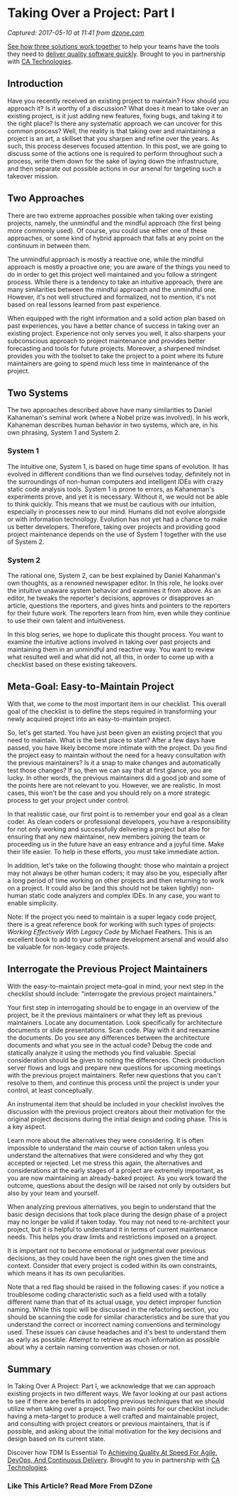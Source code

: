# Taking Over a Project: Part I

_Captured: 2017-05-10 at 11:41 from [dzone.com](https://dzone.com/articles/taking-over-a-project-part-1-1?oid=twitter&utm_content=bufferb3adb&utm_medium=social&utm_source=twitter.com&utm_campaign=buffer)_

[See how three solutions work together](https://dzone.com/go?i=204124&u=https%3A%2F%2Fad.doubleclick.net%2Fddm%2Ftrackclk%2FN6040.130331DZONE%2FB11226848.150123399%3Bdc_trk_aid%3D321096583%3Bdc_trk_cid%3D81552442%3Bdc_lat%3D%3Bdc_rdid%3D%3Btag_for_child_directed_treatment%3D) to help your teams have the tools they need to [deliver quality software quickly](https://dzone.com/go?i=204124&u=https%3A%2F%2Fad.doubleclick.net%2Fddm%2Ftrackclk%2FN6040.130331DZONE%2FB11226848.150123399%3Bdc_trk_aid%3D321096583%3Bdc_trk_cid%3D81552442%3Bdc_lat%3D%3Bdc_rdid%3D%3Btag_for_child_directed_treatment%3D). Brought to you in partnership with [CA Technologies](https://dzone.com/go?i=204124&u=https%3A%2F%2Fad.doubleclick.net%2Fddm%2Ftrackclk%2FN6040.130331DZONE%2FB11226848.150123399%3Bdc_trk_aid%3D321096583%3Bdc_trk_cid%3D81552442%3Bdc_lat%3D%3Bdc_rdid%3D%3Btag_for_child_directed_treatment%3D).

## Introduction

Have you recently received an existing project to maintain? How should you approach it? Is it worthy of a discussion? What does it mean to take over an existing project, is it just adding new features, fixing bugs, and taking it to the right place? Is there any systematic approach we can uncover for this common process? Well, the reality is that taking over and maintaining a project is an art, a skillset that you sharpen and refine over the years. As such, this process deserves focused attention. In this post, we are going to discuss some of the actions one is required to perform throughout such a process, write them down for the sake of laying down the infrastructure, and then separate out possible actions in our arsenal for targeting such a takeover mission.

## Two Approaches

There are two extreme approaches possible when taking over existing projects, namely, the unmindful and the mindful approach (the first being more commonly used). Of course, you could use either one of these approaches, or some kind of hybrid approach that falls at any point on the continuum in between them.

The unmindful approach is mostly a reactive one, while the mindful approach is mostly a proactive one; you are aware of the things you need to do in order to get this project well maintained and you follow a stringent process. While there is a tendency to take an intuitive approach, there are many similarities between the mindful approach and the unmindful one. However, it's not well structured and formalized, not to mention, it's not based on real lessons learned from past experience.

When equipped with the right information and a solid action plan based on past experiences, you have a better chance of success in taking over an existing project. Experience not only serves you well, it also sharpens your subconscious approach to project maintenance and provides better forecasting and tools for future projects. Moreover, a sharpened mindset provides you with the toolset to take the project to a point where its future maintainers are going to spend much less time in maintenance of the project.

## Two Systems

The two approaches described above have many similarities to Daniel Kahaneman's seminal work (where a Nobel prize was involved). In his work, Kahaneman describes human behavior in two systems, which are, in his own phrasing, System 1 and System 2.

### System 1

The intuitive one, System 1, is based on huge time spans of evolution. It has evolved in different conditions than we find ourselves today, definitely not in the surroundings of non-human computers and intelligent IDEs with crazy static code analysis tools. System 1 is prone to errors, as Kahaneman's experiments prove, and yet it is necessary. Without it, we would not be able to think quickly. This means that we must be cautious with our intuition, especially in processes new to our mind. Humans did not evolve alongside or with information technology. Evolution has not yet had a chance to make us better developers. Therefore, taking over projects and providing good project maintenance depends on the use of System 1 together with the use of System 2.

### System 2

The rational one, System 2, can be best explained by Daniel Kahanman's own thoughts, as a renowned newspaper editor. In this role, he looks over the intuitive unaware system behavior and examines it from above. As an editor, he tweaks the reporter's decisions, approves or disapproves an article, questions the reporters, and gives hints and pointers to the reporters for their future work. The reporters learn from him, even while they continue to use their own talent and intuitiveness.

In this blog series, we hope to duplicate this thought process. You want to examine the intuitive actions involved in taking over past projects and maintaining them in an unmindful and reactive way. You want to review what resulted well and what did not, all this, in order to come up with a checklist based on these existing takeovers.

## Meta-Goal: Easy-to-Maintain Project

With that, we come to the most important item in our checklist. This overall goal of the checklist is to define the steps required in transforming your newly acquired project into an easy-to-maintain project.

So, let's get started. You have just been given an existing project that you need to maintain. What is the best place to start? After a few days have passed, you have likely become more intimate with the project. Do you find the project easy to maintain without the need for a heavy consultation with the previous maintainers? Is it a snap to make changes and automatically test those changes? If so, then we can say that at first glance, you are lucky. In other words, the previous maintainers did a good job and some of the points here are not relevant to you. However, we are realistic. In most cases, this won't be the case and you should rely on a more strategic process to get your project under control.

In that realistic case, our first point is to remember your end goal as a clean coder. As clean coders or professional developers, you have a responsibility for not only working and successfully delivering a project but also for ensuring that any new maintainer, new members joining the team or proceeding us in the future have an easy entrance and a joyful time. Make their life easier. To help in these efforts, you must take immediate action.

In addition, let's take on the following thought: those who maintain a project may not always be other human coders; it may also be you, especially after a long period of time working on other projects and then returning to work on a project. It could also be (and this should not be taken lightly) non-human static code analyzers and complex IDEs. In any case, you want to enable simplicity.

Note: If the project you need to maintain is a super legacy code project, there is a great reference book for working with such types of projects: _Working Effectively With Legacy Code_ by Michael Feathers. This is an excellent book to add to your software development arsenal and would also be valuable for non-legacy code projects.

## Interrogate the Previous Project Maintainers

With the easy-to-maintain project meta-goal in mind, your next step in the checklist should include: "interrogate the previous project maintainers."

Your first step in interrogating should be to engage in an overview of the project, be it the previous maintainers or what they left as previous maintainers. Locate any documentation. Look specifically for architecture documents or slide presentations. Scan code. Play with it and reexamine the documents. Do you see any differences between the architecture documents and what you see in the actual code? Debug the code and statically analyze it using the methods you find valuable. Special consideration should be given to noting the differences. Check production server flows and logs and prepare new questions for upcoming meetings with the previous project maintainers. Refer new questions that you can't resolve to them, and continue this process until the project is under your control, at least conceptually.

An instrumental item that should be included in your checklist involves the discussion with the previous project creators about their motivation for the original project decisions during the initial design and coding phase. This is a key aspect.

Learn more about the alternatives they were considering. It is often impossible to understand the main course of action taken unless you understand the alternatives that were considered and why they got accepted or rejected. Let me stress this again, the alternatives and considerations at the early stages of a project are extremely important, as you are now maintaining an already-baked project. As you work toward the outcome, questions about the design will be raised not only by outsiders but also by your team and yourself.

When analyzing previous alternatives, you begin to understand that the basic design decisions that took place during the design phase of a project may no longer be valid if taken today. You may not need to re-architect your project, but it is helpful to understand it in terms of current maintenance needs. This helps you draw limits and restrictions imposed on a project.

It is important not to become emotional or judgmental over previous decisions, as they could have been the right ones given the time and context. Consider that every project is coded within its own constraints, which means it has its own peculiarities.

Note that a red flag should be raised in the following cases: if you notice a troublesome coding characteristic such as a field used with a totally different name than that of its actual usage, you detect improper function naming. While this topic will be discussed in the refactoring section, you should be scanning the code for similar characteristics and be sure that you understand the correct or incorrect naming conventions and terminology used. These issues can cause headaches and it's best to understand them as early as possible. Attempt to retrieve as much information as possible about why a certain naming convention was chosen or not.

## Summary

In Taking Over A Project: Part I, we acknowledge that we can approach existing projects in two different ways. We favor looking at our past actions to see if there are benefits in adopting previous techniques that we should utilize when taking over a project. Two main points for our checklist include: having a meta-target to produce a well crafted and maintainable project, and consulting with project creators or previous maintainers, that is if possible, and asking about the initial motivation for the key decisions and design based on its current state.

Discover how TDM Is Essential To [Achieving Quality At Speed For Agile, DevOps, And Continuous Delivery](https://dzone.com/go?i=204125&u=https%3A%2F%2Fad.doubleclick.net%2Fddm%2Ftrackclk%2FN6040.130331DZONE%2FB11226848.150413345%3Bdc_trk_aid%3D321095198%3Bdc_trk_cid%3D81552443%3Bdc_lat%3D%3Bdc_rdid%3D%3Btag_for_child_directed_treatment%3D). Brought to you in partnership with [CA Technologies](https://dzone.com/go?i=204125&u=https%3A%2F%2Fad.doubleclick.net%2Fddm%2Ftrackclk%2FN6040.130331DZONE%2FB11226848.150413345%3Bdc_trk_aid%3D321095198%3Bdc_trk_cid%3D81552443%3Bdc_lat%3D%3Bdc_rdid%3D%3Btag_for_child_directed_treatment%3D).

### Like This Article? Read More From DZone

